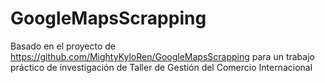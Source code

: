 # GoogleMapsScrapping
Basado en el proyecto de https://github.com/MightyKyloRen/GoogleMapsScrapping para un trabajo práctico de investigación de Taller de Gestión del Comercio Internacional

